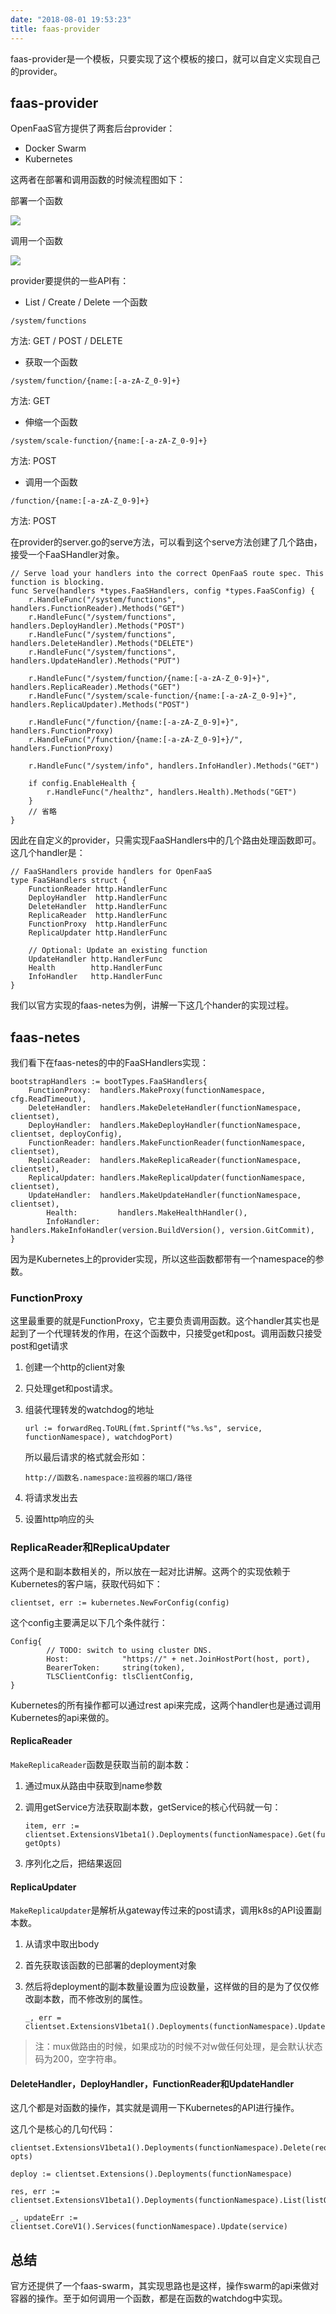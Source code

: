 ```yaml
---
date: "2018-08-01 19:53:23"
title: faas-provider
---
```


faas-provider是一个模板，只要实现了这个模板的接口，就可以自定义实现自己的provider。

## faas-provider

OpenFaaS官方提供了两套后台provider：

- Docker Swarm
- Kubernetes

这两者在部署和调用函数的时候流程图如下：

部署一个函数

![](https://ws1.sinaimg.cn/large/b831e4c7gy1ftuggjuhtpj20xc07k0x7.jpg)

调用一个函数

![](https://ws1.sinaimg.cn/large/b831e4c7gy1ftuggyto07j20xc071n1c.jpg)

provider要提供的一些API有：

- List / Create / Delete 一个函数

`/system/functions`

方法: GET / POST / DELETE

- 获取一个函数

`/system/function/{name:[-a-zA-Z_0-9]+}`

方法: GET

- 伸缩一个函数

`/system/scale-function/{name:[-a-zA-Z_0-9]+}`

方法: POST

- 调用一个函数

`/function/{name:[-a-zA-Z_0-9]+}`

方法: POST

在provider的server.go的serve方法，可以看到这个serve方法创建了几个路由，接受一个FaaSHandler对象。

```
// Serve load your handlers into the correct OpenFaaS route spec. This function is blocking.
func Serve(handlers *types.FaaSHandlers, config *types.FaaSConfig) {
	r.HandleFunc("/system/functions", handlers.FunctionReader).Methods("GET")
	r.HandleFunc("/system/functions", handlers.DeployHandler).Methods("POST")
	r.HandleFunc("/system/functions", handlers.DeleteHandler).Methods("DELETE")
	r.HandleFunc("/system/functions", handlers.UpdateHandler).Methods("PUT")

	r.HandleFunc("/system/function/{name:[-a-zA-Z_0-9]+}", handlers.ReplicaReader).Methods("GET")
	r.HandleFunc("/system/scale-function/{name:[-a-zA-Z_0-9]+}", handlers.ReplicaUpdater).Methods("POST")

	r.HandleFunc("/function/{name:[-a-zA-Z_0-9]+}", handlers.FunctionProxy)
	r.HandleFunc("/function/{name:[-a-zA-Z_0-9]+}/", handlers.FunctionProxy)

	r.HandleFunc("/system/info", handlers.InfoHandler).Methods("GET")

	if config.EnableHealth {
		r.HandleFunc("/healthz", handlers.Health).Methods("GET")
	}
	// 省略
}
```

因此在自定义的provider，只需实现FaaSHandlers中的几个路由处理函数即可。这几个handler是：

```
// FaaSHandlers provide handlers for OpenFaaS
type FaaSHandlers struct {
	FunctionReader http.HandlerFunc
	DeployHandler  http.HandlerFunc
	DeleteHandler  http.HandlerFunc
	ReplicaReader  http.HandlerFunc
	FunctionProxy  http.HandlerFunc
	ReplicaUpdater http.HandlerFunc

	// Optional: Update an existing function
	UpdateHandler http.HandlerFunc
	Health        http.HandlerFunc
	InfoHandler   http.HandlerFunc
}
```

我们以官方实现的faas-netes为例，讲解一下这几个hander的实现过程。

## faas-netes

我们看下在faas-netes的中的FaaSHandlers实现：

```
bootstrapHandlers := bootTypes.FaaSHandlers{
	FunctionProxy:  handlers.MakeProxy(functionNamespace, cfg.ReadTimeout),
	DeleteHandler:  handlers.MakeDeleteHandler(functionNamespace, clientset),
	DeployHandler:  handlers.MakeDeployHandler(functionNamespace, clientset, deployConfig),
	FunctionReader: handlers.MakeFunctionReader(functionNamespace, clientset),
	ReplicaReader:  handlers.MakeReplicaReader(functionNamespace, clientset),
	ReplicaUpdater: handlers.MakeReplicaUpdater(functionNamespace, clientset),
	UpdateHandler:  handlers.MakeUpdateHandler(functionNamespace, clientset),
		Health:         handlers.MakeHealthHandler(),
		InfoHandler:    handlers.MakeInfoHandler(version.BuildVersion(), version.GitCommit),
}
```

因为是Kubernetes上的provider实现，所以这些函数都带有一个namespace的参数。

### FunctionProxy

这里最重要的就是FunctionProxy，它主要负责调用函数。这个handler其实也是起到了一个代理转发的作用，在这个函数中，只接受get和post。调用函数只接受post和get请求

1. 创建一个http的client对象

2. 只处理get和post请求。

3. 组装代理转发的watchdog的地址

   ```
   url := forwardReq.ToURL(fmt.Sprintf("%s.%s", service, functionNamespace), watchdogPort)
   ```

   所以最后请求的格式就会形如：

   ```
   http://函数名.namespace:监视器的端口/路径
   ```

4. 将请求发出去

5. 设置http响应的头

### ReplicaReader和ReplicaUpdater

这两个是和副本数相关的，所以放在一起对比讲解。这两个的实现依赖于Kubernetes的客户端，获取代码如下：

```
clientset, err := kubernetes.NewForConfig(config)
```

这个config主要满足以下几个条件就行：

```
Config{
		// TODO: switch to using cluster DNS.
		Host:            "https://" + net.JoinHostPort(host, port),
		BearerToken:     string(token),
		TLSClientConfig: tlsClientConfig,
}
```

Kubernetes的所有操作都可以通过rest api来完成，这两个handler也是通过调用Kubernetes的api来做的。

#### ReplicaReader

`MakeReplicaReader`函数是获取当前的副本数：

1. 通过mux从路由中获取到name参数

2. 调用getService方法获取副本数，getService的核心代码就一句：

   ```
   item, err := clientset.ExtensionsV1beta1().Deployments(functionNamespace).Get(functionName, getOpts)
   ```

3. 序列化之后，把结果返回

#### ReplicaUpdater

`MakeReplicaUpdater`是解析从gateway传过来的post请求，调用k8s的API设置副本数。

1. 从请求中取出body

2. 首先获取该函数的已部署的deployment对象

3. 然后将deployment的副本数量设置为应设数量，这样做的目的是为了仅仅修改副本数，而不修改别的属性。

   ```
   _, err = clientset.ExtensionsV1beta1().Deployments(functionNamespace).Update(deployment)
   ```

> 注：mux做路由的时候，如果成功的时候不对w做任何处理，是会默认状态码为200，空字符串。

#### DeleteHandler，DeployHandler，FunctionReader和UpdateHandler

这几个都是对函数的操作，其实就是调用一下Kubernetes的API进行操作。

这几个是核心的几句代码：

```
clientset.ExtensionsV1beta1().Deployments(functionNamespace).Delete(request.FunctionName, opts)

deploy := clientset.Extensions().Deployments(functionNamespace)

res, err := clientset.ExtensionsV1beta1().Deployments(functionNamespace).List(listOpts)

_, updateErr := clientset.CoreV1().Services(functionNamespace).Update(service)
```

## 总结

官方还提供了一个faas-swarm，其实现思路也是这样，操作swarm的api来做对容器的操作。至于如何调用一个函数，都是在函数的watchdog中实现。